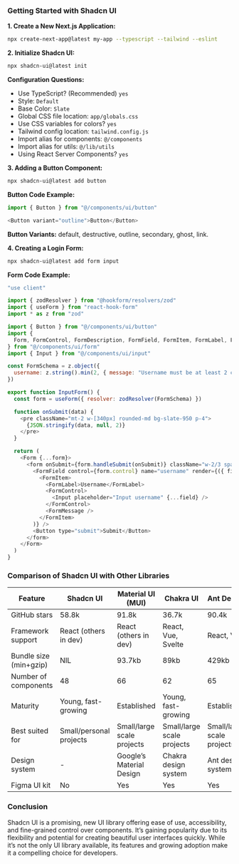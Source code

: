 ### Getting Started with Shadcn UI

**1. Create a New Next.js Application:**
```bash
npx create-next-app@latest my-app --typescript --tailwind --eslint
```

**2. Initialize Shadcn UI:**
```bash
npx shadcn-ui@latest init
```

**Configuration Questions:**
- Use TypeScript? (Recommended) `yes`
- Style: `Default`
- Base Color: `Slate`
- Global CSS file location: `app/globals.css`
- Use CSS variables for colors? `yes`
- Tailwind config location: `tailwind.config.js`
- Import alias for components: `@/components`
- Import alias for utils: `@/lib/utils`
- Using React Server Components? `yes`

**3. Adding a Button Component:**
```bash
npx shadcn-ui@latest add button
```

**Button Code Example:**
```javascript
import { Button } from "@/components/ui/button"

<Button variant="outline">Button</Button>
```

**Button Variants:** default, destructive, outline, secondary, ghost, link.

**4. Creating a Login Form:**
```bash
npx shadcn-ui@latest add form input
```

**Form Code Example:**
```javascript
"use client"

import { zodResolver } from "@hookform/resolvers/zod"
import { useForm } from "react-hook-form"
import * as z from "zod"

import { Button } from "@/components/ui/button"
import {
  Form, FormControl, FormDescription, FormField, FormItem, FormLabel, FormMessage,
} from "@/components/ui/form"
import { Input } from "@/components/ui/input"

const FormSchema = z.object({
  username: z.string().min(2, { message: "Username must be at least 2 characters." }),
})

export function InputForm() {
  const form = useForm({ resolver: zodResolver(FormSchema) })

  function onSubmit(data) {
    <pre className="mt-2 w-[340px] rounded-md bg-slate-950 p-4">
      {JSON.stringify(data, null, 2)}
    </pre>
  }

  return (
    <Form {...form}>
      <form onSubmit={form.handleSubmit(onSubmit)} className="w-2/3 space-y-6">
        <FormField control={form.control} name="username" render={({ field }) => (
          <FormItem>
            <FormLabel>Username</FormLabel>
            <FormControl>
              <Input placeholder="Input username" {...field} />
            </FormControl>
            <FormMessage />
          </FormItem>
        )} />
        <Button type="submit">Submit</Button>
      </form>
    </Form>
  )
}
```

### Comparison of Shadcn UI with Other Libraries

| Feature                     | Shadcn UI    | Material UI (MUI) | Chakra UI    | Ant Design  |
|-----------------------------|--------------|-------------------|--------------|-------------|
| GitHub stars                | 58.8k        | 91.8k             | 36.7k        | 90.4k       |
| Framework support           | React (others in dev)| React (others in dev)| React, Vue, Svelte | React, Vue    |
| Bundle size (min+gzip)      | NIL          | 93.7kb            | 89kb         | 429kb       |
| Number of components        | 48           | 66                | 62           | 65          |
| Maturity                    | Young, fast-growing | Established        | Young, fast-growing | Established   |
| Best suited for             | Small/personal projects| Small/large scale projects | Small/large scale projects | Small/large scale projects |
| Design system               | -            | Google’s Material Design | Chakra design system | Ant design system |
| Figma UI kit                | No           | Yes               | Yes          | Yes         |

### Conclusion
Shadcn UI is a promising, new UI library offering ease of use, accessibility, and fine-grained control over components. It’s gaining popularity due to its flexibility and potential for creating beautiful user interfaces quickly. While it’s not the only UI library available, its features and growing adoption make it a compelling choice for developers.
